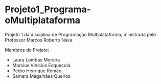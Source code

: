 # Projeto1_Programa-oMultiplataforma

Projeto 1 da disciplina de Programação Multiplataforma, ministrada pelo Professor Marcos Roberto Nava.

Membros do Projeto:

- Laura Lombas Moreira
- Marcius Vinícius Esquecula
- Pedro Henrique Romão
- Samara Magalhães Queiroz
